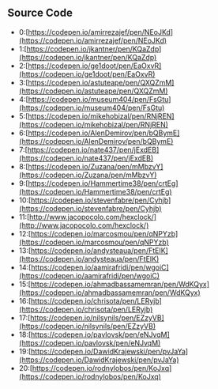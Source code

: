 ## Source Code

- 0:[https://codepen.io/amirrezajef/pen/NEoJKd](https://codepen.io/amirrezajef/pen/NEoJKd)
- 1:[https://codepen.io/jkantner/pen/KQaZdp](https://codepen.io/jkantner/pen/KQaZdp)
- 2:[https://codepen.io/ge1doot/pen/EaOxvR](https://codepen.io/ge1doot/pen/EaOxvR)
- 3:[https://codepen.io/astuteape/pen/QXQZmM](https://codepen.io/astuteape/pen/QXQZmM)
- 4:[https://codepen.io/museum404/pen/FsGtu](https://codepen.io/museum404/pen/FsGtu)
- 5:[https://codepen.io/mikehobizal/pen/RNjREN](https://codepen.io/mikehobizal/pen/RNjREN)
- 6:[https://codepen.io/AlenDemirov/pen/bQBymE](https://codepen.io/AlenDemirov/pen/bQBymE)
- 7:[https://codepen.io/nate437/pen/jExdEB](https://codepen.io/nate437/pen/jExdEB)
- 8:[https://codepen.io/Zuzana/pen/mMbzvY](https://codepen.io/Zuzana/pen/mMbzvY)
- 9:[https://codepen.io/Hammertime38/pen/crtEg](https://codepen.io/Hammertime38/pen/crtEg)
- 10:[https://codepen.io/stevenfabre/pen/Cyhjb](https://codepen.io/stevenfabre/pen/Cyhjb)
- 11:[http://www.jacopocolo.com/hexclock/](http://www.jacopocolo.com/hexclock/)
- 12:[https://codepen.io/marcosmou/pen/qNPYzb](https://codepen.io/marcosmou/pen/qNPYzb)
- 13:[https://codepen.io/andysteaua/pen/FtEIK](https://codepen.io/andysteaua/pen/FtEIK)
- 14:[https://codepen.io/aamirafridi/pen/wgoiC](https://codepen.io/aamirafridi/pen/wgoiC)
- 15:[https://codepen.io/ahmadbassamemran/pen/WdKQyx](https://codepen.io/ahmadbassamemran/pen/WdKQyx)
- 16:[https://codepen.io/chrisota/pen/LERyjb](https://codepen.io/chrisota/pen/LERyjb)
- 17:[https://codepen.io/nilsynils/pen/EZzyVB](https://codepen.io/nilsynils/pen/EZzyVB)
- 18:[https://codepen.io/pavlovsk/pen/eNJvqM](https://codepen.io/pavlovsk/pen/eNJvqM)
- 19:[https://codepen.io/DawidKrajewski/pen/pvJaYa](https://codepen.io/DawidKrajewski/pen/pvJaYa)
- 20:[https://codepen.io/rodnylobos/pen/KoJxq](https://codepen.io/rodnylobos/pen/KoJxq)